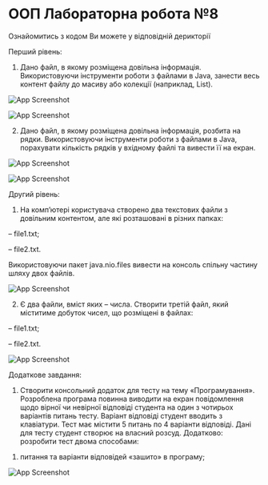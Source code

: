 
# ООП Лабораторна робота №8

Ознайомитись з кодом Ви можете у відповідній дерикторії

Перший рівень:
1.	Дано файл, в якому розміщена довільна інформація. Використовуючи інструменти роботи з файлами в Java, занести весь контент файлу до масиву або колекції (наприклад, List).

![App Screenshot](https://i.postimg.cc/3wN7mSpg/firstlvlfirsttask.jpg)

![App Screenshot](https://i.postimg.cc/7YXLpQ32/firstlvlfirsttask-second-screen.jpg)

2.	Дано файл, в якому розміщена довільна інформація, розбита на рядки. Використовуючи інструменти роботи з файлами в Java, порахувати кількість рядків у вхідному файлі та вивести її на екран.

![App Screenshot](https://i.postimg.cc/28xxgm97/second-task-1-lvl.jpg)

![App Screenshot](https://i.postimg.cc/9fN2p6jW/1.jpg)

Другий рівень:
1.	На комп’ютері користувача створено два текстових файли з довільним контентом, але які розташовані в різних папках:

–	file1.txt; 

–	file2.txt.

Використовуючи пакет java.nio.files вивести на консоль спільну частину шляху двох файлів.

![App Screenshot](https://i.postimg.cc/TPc0vxP6/2.jpg)

2.	Є два файли, вміст яких – числа. Створити третій файл, який міститиме добуток чисел, що розміщені в файлах:

–	file1.txt;

–	file2.txt.

![App Screenshot](https://i.postimg.cc/htL6vHGC/image.jpg)

Додаткове завдання:
1.	Створити консольний додаток для тесту на тему «Програмування». Розроблена програма повинна виводити на екран повідомлення щодо вірної чи невірної відповіді студента на один з чотирьох варіантів питань тесту. Варіант відповіді студент вводить з клавіатури. Тест має містити 5 питань по 4 варіанти відповіді. Дані для тесту студент створює на власний розсуд.
Додатково:
розробити тест двома способами:
1)	питання та варіанти відповідей «зашито» в програму;

![App Screenshot](https://i.postimg.cc/KzxJVzrF/image.jpg)
